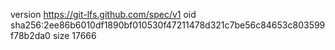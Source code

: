 version https://git-lfs.github.com/spec/v1
oid sha256:2ee86b6010df1890bf010530f47211478d321c7be56c84653c803599f78b2da0
size 17666
